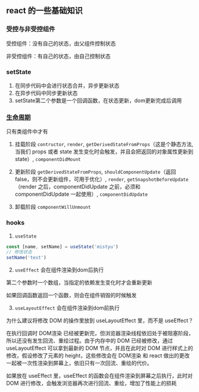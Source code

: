 ## react 的一些基础知识

### 受控与非受控组件
受控组件：没有自己的状态，由父组件控制状态

非受控组件：有自己的状态，由自己控制状态

### setState
1. 在同步代码中会进行状态合并，异步更新状态
2. 在异步代码中同步更新状态
3. setState第二个参数是一个回调函数，在状态更新，dom更新完成后调用

### [生命周期](https://zh-hans.reactjs.org/docs/react-component.html#getsnapshotbeforeupdate)
只有类组件中才有
1. 挂载阶段
`contructor`,
`render`,
`getDerivedStateFromProps`（这是个静态方法,当我们 props 或者 state 发生变化时会触发，并且会把返回的对象属性更新到 state）,
`componentDidMount`

2. 更新阶段
`getDerivedStateFromProps`,
`shouldComponentUpdate`（返回 false，则不会更新组件，可用于优化）,
`render`,
`getSnapshotBeforeUpdate`（render 之后，componentDidUpdate 之前，必须和 componentDidUpdate 一起使用）,
`componentDidUpdate`

3. 卸载阶段
`componentWillUnmount`

### hooks
1. `useState`
```jsx
const [name, setName] = useState('mistyu')
// 修改状态
setName('test')
```

2. `useEffect`
会在组件渲染到dom后执行

第二个参数时一个数组，当指定的依赖发生变化时才会重新更新

如果回调函数返回一个函数，则会在组件销毁的时候触发

3. `useLayoutEffect`
会在组件渲染到dom前执行

为什么建议将修改 DOM 的操作里放到 useLayoutEffect 里，而不是 useEffect？

在执行回调时 DOM渲染 已经被更新完，但浏览器渲染线程依旧处于被阻塞阶段，所以还没有发生回流、重绘过程。由于内存中的 DOM 已经被修改，通过 useLayoutEffect 可以拿到最新的 DOM 节点，并且在此时对 DOM 进行样式上的修改，假设修改了元素的 height，这些修改会在 DOM渲染 和 react 做出的更改一起被一次性渲染到屏幕上，依旧只有一次回流、重绘的代价。

如果放在 useEffect 里，useEffect 的函数会在组件渲染到屏幕之后执行，此时对 DOM 进行修改，会触发浏览器再次进行回流、重绘，增加了性能上的损耗
